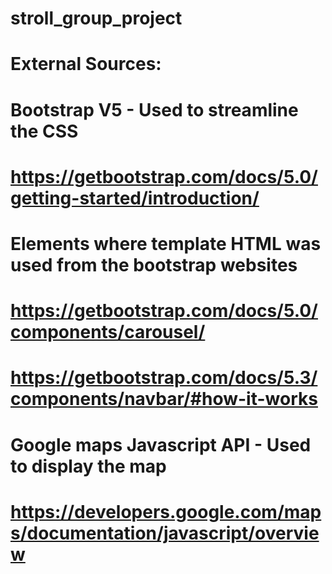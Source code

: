 # stroll_group_project

# External Sources:
# Bootstrap V5 - Used to streamline the CSS
# https://getbootstrap.com/docs/5.0/getting-started/introduction/

# Elements where template HTML was used from the bootstrap websites
# https://getbootstrap.com/docs/5.0/components/carousel/
# https://getbootstrap.com/docs/5.3/components/navbar/#how-it-works


# Google maps Javascript API - Used to display the map
# https://developers.google.com/maps/documentation/javascript/overview
